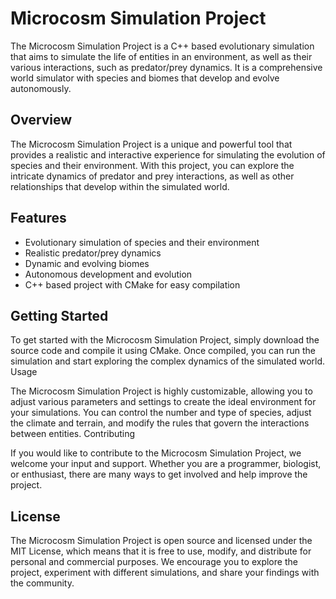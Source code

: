 # Microcosm Simulation Project

The Microcosm Simulation Project is a C++ based evolutionary simulation that aims to simulate the life of entities in an environment, as well as their various interactions, such as predator/prey dynamics. It is a comprehensive world simulator with species and biomes that develop and evolve autonomously.

## Overview

The Microcosm Simulation Project is a unique and powerful tool that provides a realistic and interactive experience for simulating the evolution of species and their environment. With this project, you can explore the intricate dynamics of predator and prey interactions, as well as other relationships that develop within the simulated world.

## Features

 - Evolutionary simulation of species and their environment
 - Realistic predator/prey dynamics
 - Dynamic and evolving biomes
 - Autonomous development and evolution
 - C++ based project with CMake for easy compilation

## Getting Started

To get started with the Microcosm Simulation Project, simply download the source code and compile it using CMake. Once compiled, you can run the simulation and start exploring the complex dynamics of the simulated world.
Usage

The Microcosm Simulation Project is highly customizable, allowing you to adjust various parameters and settings to create the ideal environment for your simulations. You can control the number and type of species, adjust the climate and terrain, and modify the rules that govern the interactions between entities.
Contributing

If you would like to contribute to the Microcosm Simulation Project, we welcome your input and support. Whether you are a programmer, biologist, or enthusiast, there are many ways to get involved and help improve the project.

## License

The Microcosm Simulation Project is open source and licensed under the MIT License, which means that it is free to use, modify, and distribute for personal and commercial purposes. We encourage you to explore the project, experiment with different simulations, and share your findings with the community.
